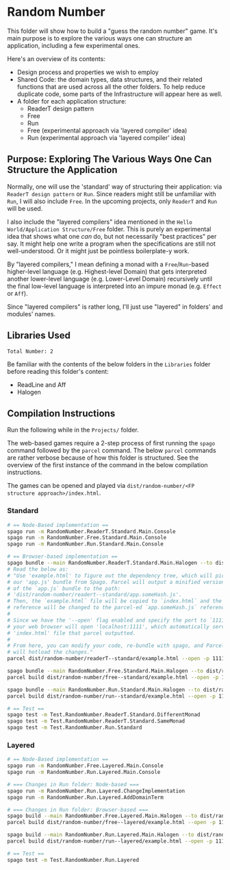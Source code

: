 # Random Number

This folder will show how to build a "guess the random number" game. It's main purpose is to explore the various ways one can structure an application, including a few experimental ones.

Here's an overview of its contents:
- Design process and properties we wish to employ
- Shared Code: the domain types, data structures, and their related functions that are used across all the other folders. To help reduce duplicate code, some parts of the Infrastructure will appear here as well.
- A folder for each application structure:
    - ReaderT design pattern
    - Free
    - Run
    - Free (experimental approach via 'layered compiler' idea)
    - Run (experimental approach via 'layered compiler' idea)

## Purpose: Exploring The Various Ways One Can Structure the Application

Normally, one will use the 'standard' way of structuring their application: via `ReaderT design pattern` or `Run`. Since readers might still be unfamiliar with `Run`, I will also include `Free`. In the upcoming projects, only `ReaderT` and `Run` will be used.

I also include the "layered compilers" idea mentioned in the `Hello World/Application Structure/Free` folder. This is purely an experimental idea that shows what one _can_ do, but not necessarily "best practices" per say. It might help one write a program when the specifications are still not well-understood. Or it might just be pointless boilerplate-y work.

By "layered compilers," I mean defining a monad with a `Free`/`Run`-based higher-level language (e.g. Highest-level Domain) that gets interpreted another lower-level language (e.g. Lower-Level Domain) recursively until the final low-level language is interpreted into an impure monad (e.g. `Effect` or `Aff`).

Since "layered compilers" is rather long, I'll just use "layered" in folders' and modules' names.

## Libraries Used

`Total Number: 2`

Be familiar with the contents of the below folders in the `Libraries` folder before reading this folder's content:
- ReadLine and Aff
- Halogen

## Compilation Instructions

Run the following while in the `Projects/` folder.

The web-based games require a 2-step process of first running the `spago` command followed by the `parcel` command. The below `parcel` commands are rather verbose because of how this folder is structured. See the overview of the first instance of the command in the below compilation instructions.

The games can be opened and played via `dist/random-number/<FP structure approach>/index.html`.

### Standard

```bash
# == Node-Based implementation ==
spago run -m RandomNumber.ReaderT.Standard.Main.Console
spago run -m RandomNumber.Free.Standard.Main.Console
spago run -m RandomNumber.Run.Standard.Main.Console

# == Browser-based implementation ==
spago bundle --main RandomNumber.ReaderT.Standard.Main.Halogen --to dist/random-number/readerT--standard/app.js
# Read the below as:
# "Use 'example.html' to figure out the dependency tree, which will pick up
# our 'app.js' bundle from Spago. Parcel will output a minified version
# of the `app.js` bundle to the path:
# 'dist/random-number/readert--standard/app.someHash.js'.
# Then, the `example.html` file will be copied to `index.html` and the `app.js`
# reference will be changed to the parcel-ed `app.someHash.js` reference.
#
# Since we have the '--open' flag enabled and specify the port to `1111,`
# your web browser will open 'localhost:1111', which automatically serves the
# 'index.html' file that parcel outputted.
#
# From here, you can modify your code, re-bundle with spago, and Parcel
# will hotload the changes."
parcel dist/random-number/readerT--standard/example.html --open -p 1111 -d dist/random-number/readerT--standard/ -o index.html

spago bundle --main RandomNumber.Free.Standard.Main.Halogen --to dist/random-number/free--standard/app.js
parcel build dist/random-number/free--standard/example.html --open -p 1112 -d dist/random-number/free--standard/ -o index.html

spago bundle --main RandomNumber.Run.Standard.Main.Halogen --to dist/random-number/run--standard/app.js
parcel build dist/random-number/run--standard/example.html --open -p 1113 -d dist/random-number/run--standard/ -o index.html

# == Test ==
spago test -m Test.RandomNumber.ReaderT.Standard.DifferentMonad
spago test -m Test.RandomNumber.ReaderT.Standard.SameMonad
spago test -m Test.RandomNumber.Run.Standard
```

### Layered

```bash
# == Node-Based implementation ==
spago run -m RandomNumber.Free.Layered.Main.Console
spago run -m RandomNumber.Run.Layered.Main.Console

# === Changes in Run folder: Node-based ===
spago run -m RandomNumber.Run.Layered.ChangeImplementation
spago run -m RandomNumber.Run.Layered.AddDomainTerm

# === Changes in Run folder: Browser-based ===
spago build --main RandomNumber.Free.Layered.Main.Halogen --to dist/random-number/free--layered/app.js
parcel build dist/random-number/free--layered/example.html --open -p 1114 -d dist/random-number/free--layered/ -o index.html

spago build --main RandomNumber.Run.Layered.Main.Halogen --to dist/random-number/run--layered/app.js
parcel build dist/random-number/run--layered/example.html --open -p 1115 -d dist/random-number/run--layered/ -o index.html

# == Test ==
spago test -m Test.RandomNumber.Run.Layered
```
